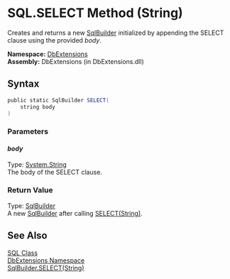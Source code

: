SQL.SELECT Method (String)
==========================
Creates and returns a new [SqlBuilder][1] initialized by appending the SELECT clause using the provided *body*.

**Namespace:** [DbExtensions][2]  
**Assembly:** DbExtensions (in DbExtensions.dll)

Syntax
------

```csharp
public static SqlBuilder SELECT(
	string body
)
```

### Parameters

#### *body*
Type: [System.String][3]  
The body of the SELECT clause.

### Return Value
Type: [SqlBuilder][1]  
 A new [SqlBuilder][1] after calling [SELECT(String)][4]. 

See Also
--------
[SQL Class][5]  
[DbExtensions Namespace][2]  
[SqlBuilder.SELECT(String)][4]  

[1]: ../SqlBuilder/README.md
[2]: ../README.md
[3]: http://msdn.microsoft.com/en-us/library/s1wwdcbf
[4]: ../SqlBuilder/SELECT_1.md
[5]: README.md